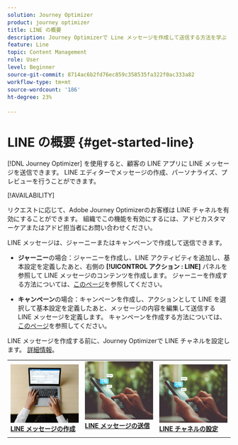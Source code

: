 ```yaml
---
solution: Journey Optimizer
product: journey optimizer
title: LINE の概要
description: Journey Optimizerで Line メッセージを作成して送信する方法を学ぶ
feature: Line
topic: Content Management
role: User
level: Beginner
source-git-commit: 8714ac6b2fd76ec859c358535fa322f0ac333a82
workflow-type: tm+mt
source-wordcount: '186'
ht-degree: 23%

---
```


# LINE の概要 {#get-started-line}

[!DNL Journey Optimizer] を使用すると、顧客の LINE アプリに LINE メッセージを送信できます。 LINE エディターでメッセージの作成、パーソナライズ、プレビューを行うことができます。

[!AVAILABILITY]
>>
リクエストに応じて、Adobe Journey Optimizerのお客様は LINE チャネルを有効にすることができます。 組織でこの機能を有効にするには、アドビカスタマーケアまたはアドビ担当者にお問い合わせください。
>
LINE メッセージは、ジャーニーまたはキャンペーンで作成して送信できます。

* **ジャーニー**&#x200B;の場合：ジャーニーを作成し、LINE アクティビティを追加し、基本設定を定義したあと、右側の **[!UICONTROL アクション : LINE]** パネルを参照して LINE メッセージのコンテンツを作成します。 ジャーニーを作成する方法については、[このページ](../building-journeys/journey-gs.md)を参照してください。

* **キャンペーン**&#x200B;の場合：キャンペーンを作成し、アクションとして LINE を選択して基本設定を定義したあと、メッセージの内容を編集して送信する LINE メッセージを定義します。 キャンペーンを作成する方法については、[このページ](../campaigns/create-campaign.md#configure)を参照してください。

LINE メッセージを作成する前に、Journey Optimizerで LINE チャネルを設定します。 [詳細情報](line-configuration.md)。

<table style="table-layout:fixed"><tr style="border: 0;">
<td>
<a href="create-line.md">
<img alt="リード" src="../assets/do-not-localize/sms-create.jpeg">
</a>
<div><a href="create-line.md"><strong>LINE メッセージの作成 </strong>
</div>
</td>
<td>
<a href="send-line.md">
<img alt="低頻度" src="../assets/do-not-localize/sms-sending.jpg">
</a>
<div>
<a href="send-line.md"><strong>LINE メッセージの送信 </strong></a>
</div>
<p></td>
<td>
<a href="line-configuration.md">
<img alt="低頻度" src="../assets/do-not-localize/sms-sending.jpg">
<div>
<a href="line-configuration.md"><strong>LINE チャネルの設定 </strong>
</a>
</div>
</td>
</tr></table>

